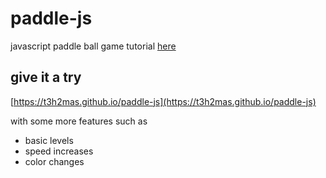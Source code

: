 # paddle-js
javascript paddle ball game
tutorial [here](https://developer.mozilla.org/en-US/docs/Games/Tutorials/2D_Breakout_game_pure_JavaScript/)

## give it a try
[https://t3h2mas.github.io/paddle-js](https://t3h2mas.github.io/paddle-js)

with some more features such as

 * basic levels
 * speed increases
 * color changes
